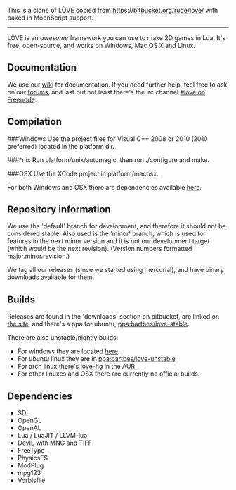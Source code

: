 This is a clone of LÖVE copied from <https://bitbucket.org/rude/love/> with baked in MoonScript support.

---------------


LÖVE is an *awesome* framework you can use to make 2D games in Lua. It's free, open-source, and works on Windows, Mac OS X and Linux.

Documentation
-------------

We use our [wiki][wiki] for documentation.
If you need further help, feel free to ask on our [forums][forums], and last but not least there's the irc channel [#love on Freenode][irc].

Compilation
-----------

###Windows
Use the project files for Visual C++ 2008 or 2010 (2010 preferred) located in the platform dir.

###*nix
Run platform/unix/automagic, then run ./configure and make.

###OSX
Use the XCode project in platform/macosx.

For both Windows and OSX there are dependencies available [here][dependencies].

Repository information
----------------------

We use the 'default' branch for development, and therefore it should not be considered stable.
Also used is the 'minor' branch, which is used for features in the next minor version and it is
not our development target (which would be the next revision). (Version numbers formatted major.minor.revision.)

We tag all our releases (since we started using mercurial), and have binary downloads available for them.

Builds
------

Releases are found in the 'downloads' section on bitbucket, are linked on [the site][site],
and there's a ppa for ubuntu, [ppa:bartbes/love-stable][stableppa].

There are also unstable/nightly builds:

- For windows they are located [here][winbuilds].
- For ubuntu linux they are in [ppa:bartbes/love-unstable][unstableppa]
- For arch linux there's [love-hg][aur] in the AUR.
- For other linuxes and OSX there are currently no official builds.

Dependencies
------------

- SDL
- OpenGL
- OpenAL
- Lua / LuaJIT / LLVM-lua
- DevIL with MNG and TIFF
- FreeType
- PhysicsFS
- ModPlug
- mpg123
- Vorbisfile

[site]: http://love2d.org
[wiki]: http://love2d.org/wiki
[forums]: http://love2d.org/forums
[irc]: irc://irc.freenode.net/love
[dependencies]: http://love2d.org/sdk
[winbuilds]: http://love2d.org/builds
[stableppa]: https://launchpad.net/~bartbes/+archive/love-stable
[unstableppa]: https://launchpad.net/~bartbes/+archive/love-unstable
[aur]: http://aur.archlinux.org/packages.php?ID=35279
